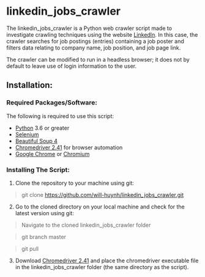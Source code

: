 # linkedin_jobs_crawler

The linkedin_jobs_crawler is a Python web crawler script made to investigate crawling techniques using the website [LinkedIn](https://www.linkedin.com). In this case, the crawler searches for job postings (entries) containing a job poster and filters data relating to company name, job position, and job page link.

The crawler can be modified to run in a headless browser; it does not by default to leave use of login information to the user.

## Installation:
### Required Packages/Software:
The following is required to use this script:
* [Python](https://www.python.org/) 3.6 or greater
* [Selenium](https://www.seleniumhq.org/)
* [Beautiful Soup 4](https://www.crummy.com/software/BeautifulSoup/bs4/doc/)
* [Chromedriver 2.41](http://chromedriver.chromium.org/) for browser automation
* [Google Chrome](https://www.google.com/chrome/) or [Chromium](https://www.chromium.org/)

### Installing The Script:
1. Clone the repository to your machine using git:
>git clone https://github.com/will-huynh/linkedin_jobs_crawler.git

2. Go to the cloned directory on your local machine and check for the latest version using git:
>Navigate to the cloned linkedin_jobs_crawler folder

>git branch master

>git pull

3. Download [Chromedriver 2.41](http://chromedriver.chromium.org/) and place the chromedriver executable file in the linkedin_jobs_crawler folder (the same directory as the script).
